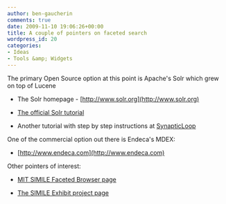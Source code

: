 ```yaml
---
author: ben-gaucherin
comments: true
date: 2009-11-10 19:06:26+00:00
title: A couple of pointers on faceted search
wordpress_id: 20
categories:
- Ideas
- Tools &amp; Widgets
---
```


The primary Open Source option at this point is Apache's Solr which grew on top of Lucene

* The Solr homepage - [http://www.solr.org](http://www.solr.org)

* [The official Solr tutorial](http://lucene.apache.org/solr/tutorial.html)

* Another tutorial with step by step instructions at [SynapticLoop](http://synapticloop.com/tomes/solr/solr-tutorial/my-first-faceted-example/)

One of the commercial option out there is Endeca's MDEX:

* [http://www.endeca.com](http://www.endeca.com)

Other pointers of interest:

* [MIT SIMILE Faceted Browser page](http://simile.mit.edu/wiki/Faceted_Browser)

* [The SIMILE Exhibit project page](http://www.simile-widgets.org/exhibit/)
